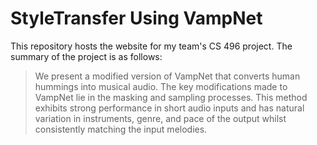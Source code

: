 
# StyleTransfer Using VampNet
This repository hosts the website for my team's CS 496 project. The summary of the project is as follows:
> We present a modified version of VampNet that converts human hummings into musical audio. The key modifications made to VampNet lie in the masking and sampling processes. This method exhibits strong performance in short audio inputs and has natural variation in instruments, genre, and pace of the output whilst consistently matching the input melodies.
